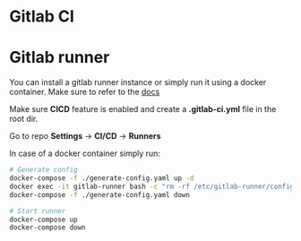 # Gitlab CI
# Gitlab runner
You can install a gitlab runner instance or simply run it using a docker container. Make sure to refer to the [docs](https://docs.gitlab.com/runner/install/)

Make sure **CICD** feature is enabled and create a **.gitlab-ci.yml** file in the root dir.

Go to repo **Settings** -> **CI/CD** -> **Runners**


In case of a docker container simply run:

```sh
# Generate config
docker-compose -f ./generate-config.yaml up -d
docker exec -it gitlab-runner bash -c "rm -rf /etc/gitlab-runner/config.toml && gitlab-runner register && rm -rf /etc/gitlab-runner/.runner_system_id"
docker-compose -f ./generate-config.yaml down

# Start runner
docker-compose up
docker-compose down
```